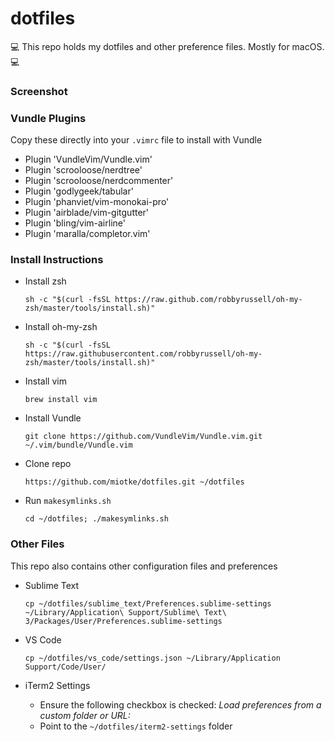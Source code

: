 # dotfiles

💻 This repo holds my dotfiles and other preference files. Mostly for macOS. 💻

### Screenshot



### Vundle Plugins
Copy these directly into your `.vimrc` file to install with Vundle
* Plugin 'VundleVim/Vundle.vim'
* Plugin 'scrooloose/nerdtree'
* Plugin 'scrooloose/nerdcommenter'
* Plugin 'godlygeek/tabular'
* Plugin 'phanviet/vim-monokai-pro'
* Plugin 'airblade/vim-gitgutter'
* Plugin 'bling/vim-airline'
* Plugin 'maralla/completor.vim'

### Install Instructions
* Install zsh

	`sh -c "$(curl -fsSL https://raw.github.com/robbyrussell/oh-my-zsh/master/tools/install.sh)"`
	
* Install oh-my-zsh

	`sh -c "$(curl -fsSL https://raw.githubusercontent.com/robbyrussell/oh-my-zsh/master/tools/install.sh)"`

* Install vim

	`brew install vim`

* Install Vundle

	`git clone https://github.com/VundleVim/Vundle.vim.git ~/.vim/bundle/Vundle.vim`

* Clone repo

	`https://github.com/miotke/dotfiles.git ~/dotfiles`

* Run `makesymlinks.sh`

	`cd ~/dotfiles; ./makesymlinks.sh`

### Other Files
This repo also contains other configuration files and preferences
* Sublime Text
	
	`cp ~/dotfiles/sublime_text/Preferences.sublime-settings ~/Library/Application\ Support/Sublime\ Text\ 3/Packages/User/Preferences.sublime-settings`

* VS Code

	`cp ~/dotfiles/vs_code/settings.json ~/Library/Application Support/Code/User/`

* iTerm2 Settings
	
	* Ensure the following checkbox is checked: _Load preferences from a custom folder or URL:_
	* Point to the `~/dotfiles/iterm2-settings` folder 
